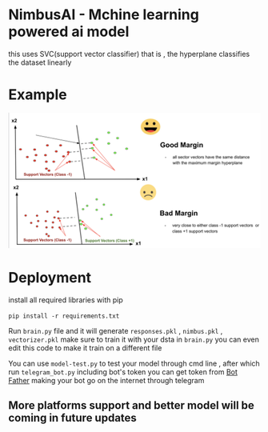 # NimbusAI - Mchine learning powered ai model

this uses SVC(support vector classifier) that is ,  the hyperplane classifies the dataset linearly

# Example
![image](assets/13379svm15.png)

# Deployment

install all required libraries with pip

```pip install -r requirements.txt```

Run `brain.py` file and it will generate `responses.pkl` , `nimbus.pkl` , `vectorizer.pkl` make sure to train it with your dsta in `brain.py` you can even edit this code to make it train on a different file 

You can use `model-test.py` to test your model through cmd line , after which run `telegram_bot.py` including bot's token you can get token from [Bot Father](https://telegram.me/BotFather/)
making your bot go on the internet through telegram 

## More platforms support and better model will be coming in future updates



